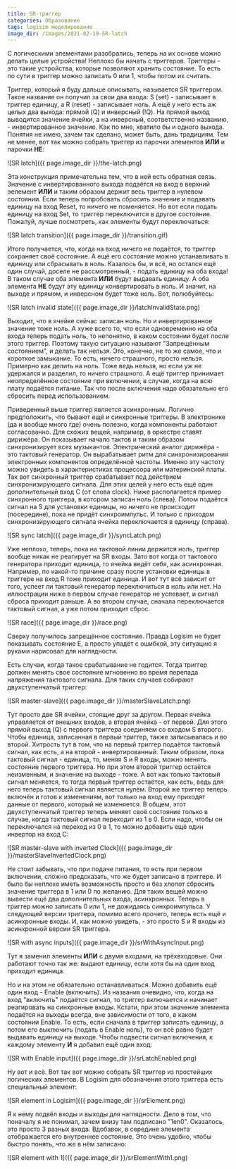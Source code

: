 ```yaml
---
title: SR-триггер
categories: Образование
tags: logisim моделирование
image_dir: /images/2021-02-19-SR-latch
---
```

С логическими элементами разобрались, теперь на их основе можно делать целые устройства!
Неплохо бы начать с триггеров.
Триггеры - это такие устройства, которые позволяют хранить состояние.
То есть по сути в триггер можно записать 0 или 1, чтобы потом их считать.

Триггер, который я буду дальше описывать, называется SR триггером.
Такое название он получил за свои два входа: S (set) - записывает в триггер единицу, а R (reset) - записывает ноль.
А ещё у него есть аж целых два выхода: прямой (Q) и инверсный (!Q).
На прямой выход выводится значение ячейки, а на инверсный, соответственно названию, - инвертированное значение.
Как по мне, хватило бы и одного выхода.
Понятия не имею, зачем так сделано, может быть, дань традициям.
Тем не менее, вот так можно собрать триггер из парочки элементов **ИЛИ** и парочки **НЕ**:

![SR latch]({{ page.image_dir }}/the-latch.png)

Эта конструкция примечательна тем, что в ней есть обратная связь.
Значение с инвертированного выхода подаётся на вход в верхний эелемент **ИЛИ** и таким образом держит весь триггер в нулевом состоянии.
Если теперь попробовать сбросить значение и подавать единицу на вход Reset, то ничего не поменяется.
Но вот если подать единицу на вход Set, то триггер переключится в другое состояние.
Пожалуй, лучше посмотреть, как элементы будут переключаться:

![SR latch transition]({{ page.image_dir }}/transition.gif)

Итого получается, что, когда на вход ничего не подаётся, то триггер сохраняет своё состояние.
А ещё его состояние можно устанавливать в единицу или сбрасывать в ноль.
Казалось бы, и всё, но остался ещё один случай, доселе не рассмотренный, - подать единицу на оба входа!
В таком случае оба элемента **ИЛИ** будут выдавать единицу.
А оба элемента **НЕ** будут эту единицу конвертировать в ноль.
И значит, на выходе и прямом, и инверсном будет тоже ноль.
Вот, полюбуйтесь:

![SR latch invalid state]({{ page.image_dir }}/latchInvalidState.png)

Выходит, что в ячейке сейчас записан ноль.
Но и инвертированное значение тоже ноль.
А хуже всего то, что если одновременно на оба входа теперь подать ноль, то непонятно, в каком состоянии будет после этого триггер.
Поэтому такую ситуацию называют "Запрещённым состоянием", и делать так нельзя.
Это, конечно, не то же самое, что и короткое замыкание.
То есть, ничего страшного, просто нельзя.
Примерно как делить на ноль.
Тоже ведь нельзя, но если уж не удержался и разделил, то ничего страшного.
А ещё триггер принимает неопределённое состояние при включении, в случае, когда на всю плату подаётся питание.
Так что после включения надо обязательно его сбросить перед использованием.

Приведенный выше триггер является асинхронным.
Логично предположить, что бывают ещё и синхронные триггеры.
В электронике (да и вообще много где) очень полезно, когда компоненты работают согласованно.
Для схожих вещей, например, в оркестре ставят дирижёра.
Он показывает начало тактов и таким образом синхронизирует всех музыкантов.
Электрический аналог дирижёра - это тактовый генератор.
Он вырабатывает ритм для синхронизирования электронных компонентов определённой частоты.
Именно эту частоту можно увидеть в характеристиках процессора или материнской платы.
Так вот синхронный триггер срабатывает под действием синхронизирующего сигнала.
Для этих целей у него есть ещё один дополнительный вход C (от слова clock).
Ниже располагается пример синхронного триггера, в котором записан ноль (слева).
Потом подаётся сигнал на S для установки единицы, но ничего не происходит (посередине), пока не придёт синхроимпульс.
И только с приходом синхронизирующего сигнала ячейка переключается в единицу (справа).

![SR sync latch]({{ page.image_dir }}/syncLatch.png)

Уже неплохо, теперь, пока на тактовой линии держится ноль, триггер вообще никак не реагирует на SR входы.
Зато вот когда от тактового генератора приходит единица, то ячейка ведёт себя, как асинхронная.
Например, по какой-то причине сразу после установки единицы в триггере на вход R тоже приходит единица.
И вот тут всё зависит от того, успеет ли тактовый генератор переключиться в ноль или нет.
На иллюстрации ниже в первом случае генератор не успевает, и сигнал сброса приходит раньше.
А во втором случае, сначала переключается тактовый сигнал, а уже потом приходит сброс.

![SR race]({{ page.image_dir }}/race.png)

Сверху получилось запрещённое состояние.
Правда Logisim не будет показывать состояние E, а просто упадёт с ошибкой, эту ситуацию я руками нарисовал для наглядности.

Есть случаи, когда такое срабатывание не годится.
Тогда триггер должен менять свое состояние мгновенно во время перепада напряжения тактового сигнала.
Для таких случаев собирают двухступенчатый триггер:

![SR master-slave]({{ page.image_dir }}/masterSlaveLatch.png)

Тут просто две SR ячейки, стоящие друг за другом.
Первая ячейка управляется от внешних входов, а вторая ячейка - от первой.
Для этого прямой выход (Q) с первого триггера соединяем со входом S второго.
Чтобы единица, записанная в первый триггер, также записывалась и во второй.
Хитрость тут в том, что на первый триггер подаётся тактовый сигнал, как есть, а на второй - инвертированный.
Таким образом, пока тактовый сигнал - единица, то, меняя S и R входы, можно менять состояние первого триггера.
Но при этом второй триггер остаётся неизменным, и значение на выходе - тоже.
А вот как только тактовый сигнал меняется, то тогда первый триггер остаётся, как есть, ведь для него теперь тактовый сигнал является нулём.
Второй же триггер теперь включён и готов к изменениям, вот только на вход ему приходят данные от первого, который не изменяется.
В общем, этот двухступенчатый триггер теперь меняет своё состояние только в случае, когда тактовый сигнал переходит из 1 в 0.
Если надо, чтобы он переключался на переход из 0 в 1, то можно добавить ещё один инвертор на вход C:

![SR master-slave with inverted Clock]({{ page.image_dir }}/masterSlaveInvertedClock.png)

Не стоит забывать, что при подаче питания, то есть при первом включении, сложно предсказать, что же будет записано в триггере.
И было бы неплохо иметь возможность просто и без хлопот сбросить значение триггера в 1 или 0 по желанию.
Для таких вещей можно вывести ещё два дополнительных входа, асинхронных.
Теперь в триггер можно записать 0 или 1, не дожидаясь синхроимпульса.
У следующей версии триггера, помимо всего прочего, теперь есть ещё и асинхронные входы.
И, как можно увидеть, - это просто S и R входы из асинхронной версии SR триггера.

![SR with async inputs]({{ page.image_dir }}/srWithAsyncInput.png)

Тут я заменил элементы **ИЛИ** с двумя входами, на трёхвходовые.
Они работают точно так же: выдают единицу, если хотя бы на один вход приходит единица.

Но и на этом не обязательно останавливаться.
Можно добавить ещё один вход - Enable (включить).
Из названия очевидно, что, когда на вход "включить" подаётся сигнал, то триггер включается и начинает реагировать на синхронные входы.
Кстати, при этом значение элемента подаётся на выходы всегда, вне зависимости от того, в каком состоянии Enable.
То есть, если сначала в триггер записать единицу, а потом его выключить (подать в Enable ноль), то он всё равно будет выдавать единицу на выходе.
Чтобы подвести сигнал включения, к каждому элементу **И** я добавил ещё один вход:

![SR with Enable input]({{ page.image_dir }}/srLatchEnabled.png)

Ну вот и всё.
Вот так вот можно собрать SR триггер из простейших логических элементов.
В Logisim для обозначения этого триггера есть специальный элемент:

![SR element in Logisim]({{ page.image_dir }}/srElement.png)

Я к нему подвёл входы и выходы для наглядности.
Дело в том, что поначалу я не понимал, зачем внизу там подписано "1en0".
Оказалось, это просто 3 разных входа.
Вдобавок, в середине элемента отображается его внутреннее состояние.
Это очень удобно, чтобы быстро понять, что же в нём записано:

![SR element with 1]({{ page.image_dir }}/srElementWith1.png)
